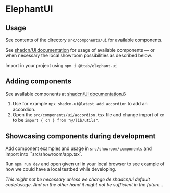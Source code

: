 # ElephantUI

## Usage
See contents of the directory `src/components/ui` for available components.

See [shadcn/UI documentation](https://ui.shadcn.com/docs/components/) for usage of available components — or when necessary the local showroom possibilities as described below.

Import in your project using `npm i @ttab/elephant-ui`


## Adding components
See available components at [shadcn/UI documentation](https://ui.shadcn.com/docs/components/).ß

1. Use for example `npx shadcn-ui@latest add accordion` to add an accordion.
2. Open the `src/components/ui/accordion.tsx` file and change import of `cn` to be `import { cn } from "@/lib/utils"`.

## Showcasing components during development

Add component examples and usage in `src/showroom/components` and import into ``src/showroom/app.tsx`.

Run `npm run dev` and open given url in your local browser to see example of how we could have a local testbed while developing.

_This might not be necessary unless we change de shadcn/ui default code/usage. And on the other hand it might not be sufficient in the future..._